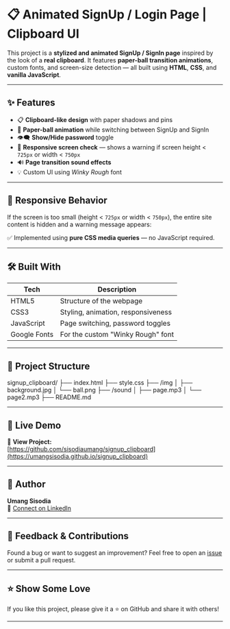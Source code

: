 # 📋 Animated SignUp / Login Page | Clipboard UI

This project is a **stylized and animated SignUp / SignIn page** inspired by the look of a **real clipboard**. It features **paper-ball transition animations**, custom fonts, and screen-size detection — all built using **HTML**, **CSS**, and **vanilla JavaScript**.

---

## ✨ Features

- 📋 **Clipboard-like design** with paper shadows and pins
- 🧻 **Paper-ball animation** while switching between SignUp and SignIn
- 👁️‍🗨️ **Show/Hide password** toggle
- 📱 **Responsive screen check** — shows a warning if screen height < `725px` or width < `750px`
- 🔊 **Page transition sound effects**
- 💡 Custom UI using *Winky Rough* font

---

## 📐 Responsive Behavior

If the screen is too small (height < `725px` or width < `750px`), the entire site content is hidden and a warning message appears:


✅ Implemented using **pure CSS media queries** — no JavaScript required.

---


## 🛠️ Built With

| Tech         | Description                      |
|--------------|----------------------------------|
| HTML5        | Structure of the webpage         |
| CSS3         | Styling, animation, responsiveness |
| JavaScript   | Page switching, password toggles |
| Google Fonts | For the custom "Winky Rough" font |

---

## 📁 Project Structure
signup_clipboard/
├── index.html
├── style.css
├── /img
│ ├── background.jpg
│ └── ball.png
├── /sound
│ ├── page.mp3
│ └── page2.mp3
├── README.md

---

## 🚀 Live Demo

🔗 **View Project:**  
[https://github.com/sisodiaumang/signup_clipboard](https://umangsisodia.github.io/signup_clipboard)

---

## 🧠 Author

**Umang Sisodia**  
🔗 [Connect on LinkedIn](https://www.linkedin.com/in/umang-sisodia-60a487366/)

---

## 🙌 Feedback & Contributions

Found a bug or want to suggest an improvement? Feel free to open an [issue](https://github.com/umangsisodia/signup_clipboard/issues) or submit a pull request.

---

## ⭐ Show Some Love

If you like this project, please give it a ⭐ on GitHub and share it with others!

---
